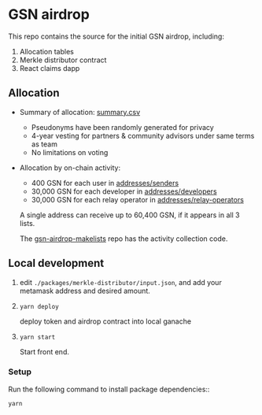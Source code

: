 # GSN airdrop

This repo contains the source for the initial GSN airdrop, including:

1) Allocation tables
2) Merkle distributor contract
3) React claims dapp

## Allocation

- Summary of allocation: [summary.csv](summary.csv)

  - Pseudonyms have been randomly generated for privacy
  - 4-year vesting for partners & community advisors under same terms as team
  - No limitations on voting

- Allocation by on-chain activity:

  - 400 GSN for each user in [addresses/senders](addresses/senders)
  - 30,000 GSN for each developer in [addresses/developers](addresses/developers)
  - 30,000 GSN for each relay operator in [addresses/relay-operators](addresses/relay-operators)

   A single address can receive up to 60,400 GSN, if it appears in all 3 lists.
 
   The [gsn-airdrop-makelists](https://github.com/opengsn/gsn-airdrop-makelists) repo has the activity collection code.
  
## Local development

1. edit `./packages/merkle-distributor/input.json`, and add your metamask address and
   desired amount.

2. `yarn deploy`

   deploy token and airdrop contract into local ganache

3. `yarn start`

   Start front end.

### Setup

Run the following command to install package dependencies::

	yarn

